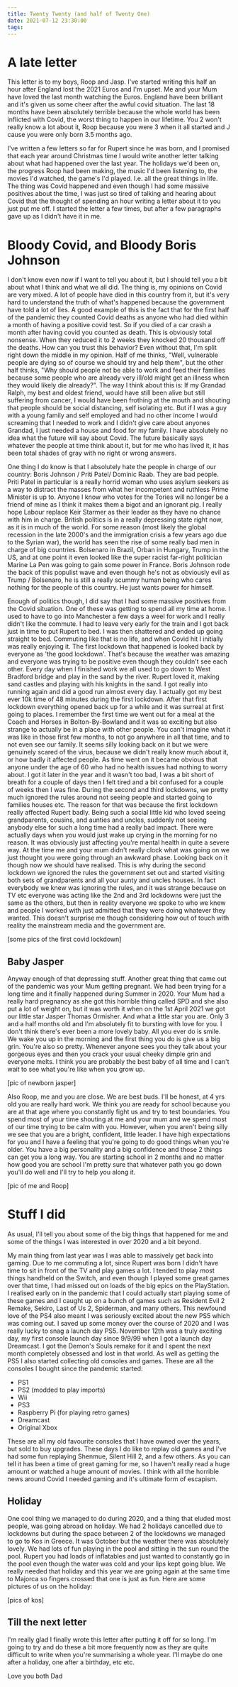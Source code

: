 ```yaml
---
title: Twenty Twenty (and half of Twenty One)
date: 2021-07-12 23:30:00
tags:
---
```


# A late letter

This letter is to my boys, Roop and Jasp. I've started writing this half an hour after England lost the 2021 Euros and I'm upset. Me and your Mum have loved the last month watching the Euros. England have been brilliant and it's given us some cheer after the awful covid situation. The last 18 months have been absolutely terrible because the whole world has been inflicted with Covid, the worst thing to happen in our lifetime. You 2 won't really know a lot about it, Roop because you were 3 when it all started and J cause you were only born 3.5 months ago.

I've written a few letters so far for Rupert since he was born, and I promised that each year around Christmas time I would write another letter talking about what had happened over the last year. The holidays we'd been on, the progress Roop had been making, the music I'd been listening to, the movies I'd watched, the game's I'd played. I.e. all the great things in life. The thing was Covid happened and even though I had some massive positives about the time, I was just so tired of talking and hearing about Covid that the thought of spending an hour writing a letter about it to you just put me off. I started the letter a few times, but after a few paragraphs gave up as I didn't have it in me.

# Bloody Covid, and Bloody Boris Johnson

I don't know even now if I want to tell you about it, but I should tell you a bit about what I think and what we all did. The thing is, my opinions on Covid are very mixed. A lot of people have died in this country from it, but it's very hard to understand the truth of what's happened because the government have told a lot of lies. A good example of this is the fact that for the first half of the pandemic they counted Covid deaths as anyone who had died within a month of having a positive covid test. So if you died of a car crash a month after having covid you counted as death. This is obviously total nonsense. When they reduced it to 2 weeks they knocked 20 thousand off the deaths. How can you trust this behavior? Even without that, I'm split right down the middle in my opinion. Half of me thinks, "Well, vulnerable people are dying so of course we should try and help them", but the other half thinks, "Why should people not be able to work and feed their families because some people who are already very ill/old might get an illness when they would likely die already?". The way I think about this is: If my Grandad Ralph, my best and oldest friend, would have still been alive but still suffering from cancer, I would have been frothing at the mouth and shouting that people should be social distancing, self isolating etc. But if I was a guy with a young family and self employed and had no other income I would screaming that I needed to work and I didn't give care about anyones Grandad, I just needed a house and food for my family. I have absolutely no idea what the future will say about Covid. The future basically says whatever the people at time think about it, but for me who has lived it, it has been total shades of gray with no right or wrong answers.

One thing I do know is that I absolutely hate the people in charge of our country: Boris Johnson / Priti Patel/ Dominic Raab. They are bad people. Priti Patel in particular is a really horrid woman who uses asylum seekers as a way to distract the masses from what her incompetent and ruthless Prime Minister is up to. Anyone I know who votes for the Tories will no longer be a friend of mine as I think it makes them a bigot and an ignorant pig. I really hope Labour replace Keir Starmer as their leader as they have no chance with him in charge. British politics is in a really depressing state right now, as it is in much of the world. For some reason (most likely the global recession in the late 2000's and the immigration crisis a few years ago due to the Syrian war), the world has seen the rise of some really bad men in charge of big countries. Bolsenaro in Brazil, Orban in Hungary, Trump in the US, and at one point it even looked like the super racist far-right politician Marine La Pen was going to gain some power in France. Boris Johnson rode the back of this populist wave and even though he's not as obviously evil as Trump / Bolsenaro, he is still a really scummy human being who cares nothing for the people of this country. He just wants power for himself.

Enough of politics though, I did say that I had some massive positives from the Covid situation. One of these was getting to spend all my time at home. I used to have to go into Manchester a few days a weel for work and I really didn't like the commute. I had to leave very early for the train and I got back just in time to put Rupert to bed. I was then shattered and ended up going straight to bed. Commuting like that is no life, and when Covid hit I initially was really enjoying it. The first lockdown that happened is looked back by everyone as 'the good lockdown'. That's because the weather was amazing and everyone was trying to be positive even though they couldn't see each other. Every day when I finished work we all used to go down to West Bradford bridge and play in the sand by the river. Rupert loved it, making sand castles and playing with his knights in the sand. I got really into running again and did a good run almost every day. I actually got my best ever 10k time of 48 minutes during the first lockdown. After that first lockdown everything opened back up for a while and it was surreal at first going to places. I remember the first time we went out for a meal at the Coach and Horses in Bolton-By-Bowland and it was so exciting but also strange to actually be in a place with other people. You can't imagine what it was like in those first few months, to not go anywhere in all that time, and to not even see our family. It seems silly looking back on it but we were genuinely scared of the virus, because we didn't really know much about it, or how badly it affected people. As time went on it became obvious that anyone under the age of 60 who had no health issues had nothing to worry about. I got it later in the year and it wasn't too bad, I was a bit short of breath for a couple of days then I felt tired and a bit confused for a couple of weeks then I was fine. During the second and third lockdowns, we pretty much ignored the rules around not seeing people and started going to families houses etc. The reason for that was because the first lockdown really affected Rupert badly. Being such a social little kid who loved seeing grandparents, cousins, and aunties and uncles, suddenly not seeing anybody else for such a long time had a really bad impact. There were actually days when you would just wake up crying in the morning for no reason. It was obviously just affecting you're mental health in quite a severe way. At the time me and your mum didn't really clock what was going on we just thought you were going through an awkward phase. Looking back on it though now we should have realised. This is why during the second lockdown we ignored the rules the government set out and started visiting both sets of grandparents and all your aunty and uncles houses. In fact everybody we knew was ignoring the rules, and it was strange because on TV etc everyone was acting like the 2nd and 3rd lockdowns were just the same as the others, but then in reality everyone we spoke to who we knew and people I worked with just admitted that they were doing whatever they wanted. This doesn't surprise me though considering how out of touch with reality the mainstream media and the government are.

[some pics of the first covid lockdown]

## Baby Jasper

Anyway enough of that depressing stuff. Another great thing that came out of the pandemic was your Mum getting pregnant. We had been trying for a long time and it finally happened during Summer in 2020. Your Mum had a really hard pregnancy as she got this horrible thing called SPD and she also put a lot of weight on, but it was worth it when on the 1st April 2021 we got our little star Jasper Thomas Ormisher. And what a little star you are. Only 3 and a half months old and I'm absolutely fit to bursting with love for you. I don't think there's ever been a more lovely baby. All you ever do is smile. We wake you up in the morning and the first thing you do is give us a big grin. You're also so pretty. Whenever anyone sees you they talk about your gorgeous eyes and then you crack your usual cheeky dimple grin and everyone melts. I think you are probably the best baby of all time and I can't wait to see what you're like when you grow up.

[pic of newborn jasper]

Also Roop, me and you are close. We are best buds. I'll be honest, at 4 yrs old you are really hard work. We think you are ready for school because you are at that age where you constantly fight us and try to test boundaries. You spend most of your time shouting at me and your mum and we spend most of our time trying to be calm with you. However, when you aren't being silly we see that you are a bright, confident, little leader. I have high expectations for you and I have a feeling that you're going to do good things when you're older. You have a big personality and a big confidence and those 2 things can get you a long way. You are starting school in 2 months and no matter how good you are school I'm pretty sure that whatever path you go down you'll do well and I'll try to help you along it.

[pic of me and Roop]

# Stuff I did

As usual, I'll tell you about some of the big things that happened for me and some of the things I was interested in over 2020 and a bit beyond.

My main thing from last year was I was able to massively get back into gaming. Due to me commuting a lot, since Rupert was born I didn't have time to sit in front of the TV and play games a lot. I tended to play most things handheld on the Switch, and even though I played some great games over that time, I had missed out on loads of the big epics on the PlayStation. I realised early on in the pandemic that I could actually start playing some of these games and I caught up on a bunch of games such as Resident Evil 2 Remake, Sekiro, Last of Us 2, Spiderman, and many others. This newfound love of the PS4 also meant I was seriously excited about the new PS5 which was coming out. I saved up some money over the course of 2020 and I was really lucky to snag a launch day PS5. November 12th was a truly exciting day, my first console launch day since 9/9/99 when I got a launch day Dreamcast. I got the Demon's Souls remake for it and I spent the next month completely obsessed and lost in that world. As well as getting the PS5 I also started collecting old consoles and games. These are all the consoles I bought since the pandemic started:

- PS1
- PS2 (modded to play imports)
- Wii
- PS3
- Raspberry Pi (for playing retro games)
- Dreamcast
- Original Xbox

These are all my old favourite consoles that I have owned over the years, but sold to buy upgrades. These days I do like to replay old games and I've had some fun replaying Shenmue, Silent Hill 2, and a few others. As you can tell it has been a time of great gaming for me, so I haven't really read a huge amount or watched a huge amount of movies. I think with all the horrible news around Covid I needed gaming and it's ultimate form of escapism.

## Holiday

One cool thing we managed to do during 2020, and a thing that eluded most people, was going abroad on holiday. We had 2 holidays cancelled due to lockdowns but during the space between 2 of the lockdowns we managed to go to Kos in Greece. It was October but the weather there was absolutely lovely. We had lots of fun playing in the pool and sitting in the sun round the pool. Rupert you had loads of inflatables and just wanted to constantly go in the pool even though the water was cold and your lips kept going blue. We really needed that holiday and this year we are going again at the same time to Majorca so fingers crossed that one is just as fun. Here are some pictures of us on the holiday:

[pics of kos]

## Till the next letter

I'm really glad I finally wrote this letter after putting it off for so long. I'm going to try and do these a bit more frequently now as they are quite difficult to write when you're summarising a whole year. I'll maybe do one after a holiday, one after a birthday, etc etc.

Love you both
Dad
